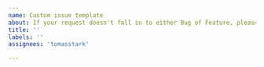 ```yaml
---
name: Custom issue template
about: If your request doesn't fall in to either Bug of Feature, please use this.
title: ''
labels: ''
assignees: 'tomasstark'

---
```


